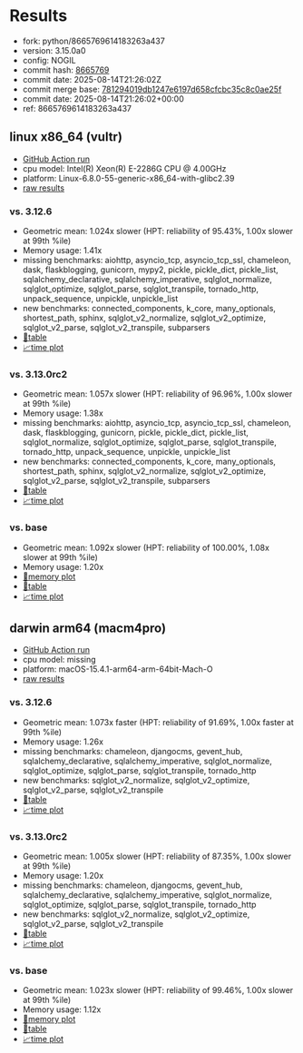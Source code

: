 # Results

- fork: python/8665769614183263a437
- version: 3.15.0a0
- config: NOGIL
- commit hash: [8665769](https://github.com/python/cpython/commit/8665769)
- commit date: 2025-08-14T21:26:02Z
- commit merge base: [781294019db1247e6197d658cfcbc35c8c0ae25f](https://github.com/python/cpython/commit/781294019db1247e6197d658cfcbc35c8c0ae25f)
- commit date: 2025-08-14T21:26:02+00:00
- ref: 8665769614183263a437

## linux x86_64 (vultr)

- [GitHub Action run](https://github.com/facebookexperimental/free-threading-benchmarking/actions/runs/16979869719)
- cpu model: Intel(R) Xeon(R) E-2286G CPU @ 4.00GHz
- platform: Linux-6.8.0-55-generic-x86_64-with-glibc2.39
- [raw results](bm-20250814-vultr-x86_64-python-8665769614183263a437-3.15.0a0-8665769.json)

### vs. 3.12.6

- Geometric mean: 1.024x slower (HPT: reliability of 95.43%, 1.00x slower at 99th %ile)
- Memory usage: 1.41x
- missing benchmarks: aiohttp, asyncio_tcp, asyncio_tcp_ssl, chameleon, dask, flaskblogging, gunicorn, mypy2, pickle, pickle_dict, pickle_list, sqlalchemy_declarative, sqlalchemy_imperative, sqlglot_normalize, sqlglot_optimize, sqlglot_parse, sqlglot_transpile, tornado_http, unpack_sequence, unpickle, unpickle_list
- new benchmarks: connected_components, k_core, many_optionals, shortest_path, sphinx, sqlglot_v2_normalize, sqlglot_v2_optimize, sqlglot_v2_parse, sqlglot_v2_transpile, subparsers
- [📄table](bm-20250814-vultr-x86_64-python-8665769614183263a437-3.15.0a0-8665769-vs-3.12.6.md)
- [📈time plot](bm-20250814-vultr-x86_64-python-8665769614183263a437-3.15.0a0-8665769-vs-3.12.6.svg)

### vs. 3.13.0rc2

- Geometric mean: 1.057x slower (HPT: reliability of 96.96%, 1.00x slower at 99th %ile)
- Memory usage: 1.38x
- missing benchmarks: aiohttp, asyncio_tcp, asyncio_tcp_ssl, chameleon, dask, flaskblogging, gunicorn, pickle, pickle_dict, pickle_list, sqlglot_normalize, sqlglot_optimize, sqlglot_parse, sqlglot_transpile, tornado_http, unpack_sequence, unpickle, unpickle_list
- new benchmarks: connected_components, k_core, many_optionals, shortest_path, sphinx, sqlglot_v2_normalize, sqlglot_v2_optimize, sqlglot_v2_parse, sqlglot_v2_transpile, subparsers
- [📄table](bm-20250814-vultr-x86_64-python-8665769614183263a437-3.15.0a0-8665769-vs-3.13.0rc2.md)
- [📈time plot](bm-20250814-vultr-x86_64-python-8665769614183263a437-3.15.0a0-8665769-vs-3.13.0rc2.svg)

### vs. base

- Geometric mean: 1.092x slower (HPT: reliability of 100.00%, 1.08x slower at 99th %ile)
- Memory usage: 1.20x
- [🧠memory plot](bm-20250814-vultr-x86_64-python-8665769614183263a437-3.15.0a0-8665769-vs-base-mem.svg)
- [📄table](bm-20250814-vultr-x86_64-python-8665769614183263a437-3.15.0a0-8665769-vs-base.md)
- [📈time plot](bm-20250814-vultr-x86_64-python-8665769614183263a437-3.15.0a0-8665769-vs-base.svg)

## darwin arm64 (macm4pro)

- [GitHub Action run](https://github.com/facebookexperimental/free-threading-benchmarking/actions/runs/16979869719)
- cpu model: missing
- platform: macOS-15.4.1-arm64-arm-64bit-Mach-O
- [raw results](bm-20250814-macm4pro-arm64-python-8665769614183263a437-3.15.0a0-8665769.json)

### vs. 3.12.6

- Geometric mean: 1.073x faster (HPT: reliability of 91.69%, 1.00x faster at 99th %ile)
- Memory usage: 1.26x
- missing benchmarks: chameleon, djangocms, gevent_hub, sqlalchemy_declarative, sqlalchemy_imperative, sqlglot_normalize, sqlglot_optimize, sqlglot_parse, sqlglot_transpile, tornado_http
- new benchmarks: sqlglot_v2_normalize, sqlglot_v2_optimize, sqlglot_v2_parse, sqlglot_v2_transpile
- [📄table](bm-20250814-macm4pro-arm64-python-8665769614183263a437-3.15.0a0-8665769-vs-3.12.6.md)
- [📈time plot](bm-20250814-macm4pro-arm64-python-8665769614183263a437-3.15.0a0-8665769-vs-3.12.6.svg)

### vs. 3.13.0rc2

- Geometric mean: 1.005x slower (HPT: reliability of 87.35%, 1.00x slower at 99th %ile)
- Memory usage: 1.20x
- missing benchmarks: chameleon, djangocms, gevent_hub, sqlalchemy_declarative, sqlalchemy_imperative, sqlglot_normalize, sqlglot_optimize, sqlglot_parse, sqlglot_transpile, tornado_http
- new benchmarks: sqlglot_v2_normalize, sqlglot_v2_optimize, sqlglot_v2_parse, sqlglot_v2_transpile
- [📄table](bm-20250814-macm4pro-arm64-python-8665769614183263a437-3.15.0a0-8665769-vs-3.13.0rc2.md)
- [📈time plot](bm-20250814-macm4pro-arm64-python-8665769614183263a437-3.15.0a0-8665769-vs-3.13.0rc2.svg)

### vs. base

- Geometric mean: 1.023x slower (HPT: reliability of 99.46%, 1.00x slower at 99th %ile)
- Memory usage: 1.12x
- [🧠memory plot](bm-20250814-macm4pro-arm64-python-8665769614183263a437-3.15.0a0-8665769-vs-base-mem.svg)
- [📄table](bm-20250814-macm4pro-arm64-python-8665769614183263a437-3.15.0a0-8665769-vs-base.md)
- [📈time plot](bm-20250814-macm4pro-arm64-python-8665769614183263a437-3.15.0a0-8665769-vs-base.svg)


